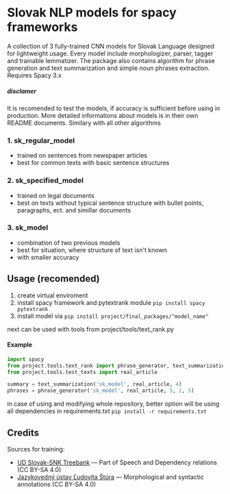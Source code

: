 # Slovak NLP models for spacy frameworks

A collection of 3 fully-trained CNN models for Slovak Language designed for lightweight usage.
Every model include morphologizer, parser, tagger and trainable lemmatizer.
The package also contains algorithm for phrase generation and text summarization and simple noun phrases extraction.
Requires Spacy 3.x

##### disclamer

It is recomended to test the models, if accuracy is sufficient before using in production. More detailed informations about models is in their own README documents. Similary with all other algorithms

### 1. sk_regular_model

- trained on sentences from newspaper articles
- best for common texts with basic sentence structures

### 2. sk_specified_model

- trained on legal documents
- best on texts without typical sentence structure with bullet points, paragraphs, ect. and simillar documents

### 3. sk_model

- combination of two previous models
- best for situation, where structure of text isn't known
- with smaller accuracy


## Usage (recomended)

1. create virtual enviroment
2. install spacy framework and pytextrank module `pip install spacy pytextrank`
3. install model via `pip install project/final_packages/"model_name"`

next can be used with tools from project/tools/text_rank.py

#### Example

```python
import spacy
from project.tools.text_rank import phrase_generator, text_summarization
from project.tools.test_texts import real_article

summary = text_summarization('sk_model', real_article, 4)
phrases = phrase_generator('sk_model', real_article, 5, 2, 5)
```

in case of using and modifying whole repository, better option will be using all dependencies in requirements.txt `pip install -r requirements.txt`

## Credits

Sources for training:

- [UD Slovak-SNK Treebank](https://github.com/UniversalDependencies/UD_Slovak-SNK) — Part of Speech and Dependency relations (CC BY-SA 4.0)
- [Jazykovedný ústav Ľudovíta Štúra](https://www.juls.savba.sk/data.html?) — Morphological and syntactic annotations (CC BY-SA 4.0)